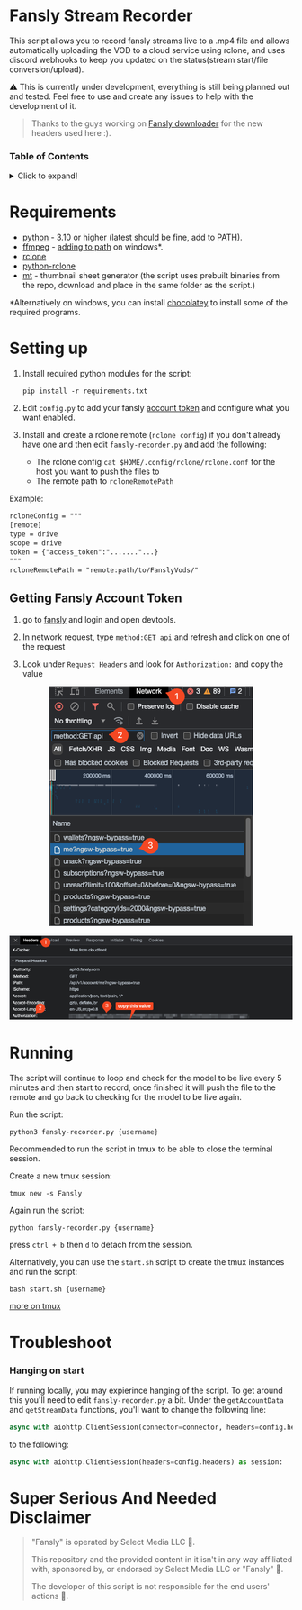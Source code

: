 # Fansly Stream Recorder

This script allows you to record fansly streams live to a .mp4 file and allows automatically uploading the VOD to a cloud service using rclone, and uses discord webhooks to keep you updated on the status(stream start/file conversion/upload).

⚠ This is currently under development, everything is still being planned out and tested. Feel free to use and create any issues to help with the development of it.

> Thanks to the guys working on [Fansly downloader](https://github.com/Avnsx/fansly-downloader) for the new headers used here :).
### Table of Contents
<details>
  <summary>Click to expand!</summary>
  
  * [Requirements](#requirements)
  * [Setting up](#setting-up)
     * [Getting Account Token](#getting-fansly-account-token)
   * [Running](#running)
   * [Disclaimer](#super-serious-and-needed-disclaimer)
   * [Troubleshoot](#troubleshoot)
      * [Hanging on start](#hanging-on-start)
</details>


# Requirements

- [python](https://www.python.org/downloads/) - 3.10 or higher (latest should be fine, add to PATH).
- [ffmpeg](https://ffmpeg.org/) - [adding to path](https://phoenixnap.com/kb/ffmpeg-windows) on windows*.
- [rclone](https://rclone.org/downloads/)
- [python-rclone](https://github.com/ddragosd/python-rclone)
- [mt](https://github.com/mutschler/mt) - thumbnail sheet generator (the script uses prebuilt binaries from the repo, download and place in the same folder as the script.)

*Alternatively on windows, you can install [chocolatey](https://chocolatey.org/install) to install some of the required programs. 

# Setting up

1. Install required python modules for the script:

   ```
   pip install -r requirements.txt
   ```
2. Edit `config.py` to add your fansly [account token](#getting-fansly-aount-token) and configure what you want enabled.

3. Install and create a rclone remote (`rclone config`) if you don't already have one and then edit `fansly-recorder.py` and add the following:

   - The rclone config `cat $HOME/.config/rclone/rclone.conf` for the host you want to push the files to
   - The remote path to `rcloneRemotePath`

Example:

```
rcloneConfig = """
[remote]
type = drive
scope = drive
token = {"access_token":"......."...}
"""
rcloneRemotePath = "remote:path/to/FanslyVods/"
```

## Getting Fansly Account Token

1. go to [fansly](https://fansly.om) and login and open devtools.

2. In network request, type `method:GET api` and refresh and click on one of the request

3. Look under `Request Headers` and look for `Authorization:` and copy the value

<p align="center"><img src="./assets/token-step-1.png">
<p align="center"><img src="./assets/token-step-2.png">

# Running

The script will continue to loop and check for the model to be live every 5 minutes and then start to record, once finished it will push the file to the remote and go back to checking for the model to be live again.


Run the script:

```
python3 fansly-recorder.py {username}
```

Recommended to run the script in tmux to be able to close the terminal session.

Create a new tmux session:

```
tmux new -s Fansly
```

Again run the script:

```
python fansly-recorder.py {username}
```

press `ctrl + b` then `d` to detach from the session.

Alternatively, you can use the `start.sh` script to create the tmux instances and run the script:

```
bash start.sh {username}
``` 

[more on tmux](https://www.hamvocke.com/blog/a-quick-and-easy-guide-to-tmux/)

# Troubleshoot

### Hanging on start
If running locally, you may expierince hanging of the script. To get around this you'll need to edit `fansly-recorder.py` a bit. Under the `getAccountData` and `getStreamData` functions, you'll want to change the following line:
```py
async with aiohttp.ClientSession(connector=connector, headers=config.headers) as session:
```
to the following:
```py
async with aiohttp.ClientSession(headers=config.headers) as session:
```

# Super Serious And Needed Disclaimer

> "Fansly" is operated by Select Media LLC 👺.
>
> This repository and the provided content in it isn't in any way affiliated with, sponsored by, or endorsed by Select Media LLC or "Fansly" 👺.
>
> The developer of this script is not responsible for the end users' actions 👺.

